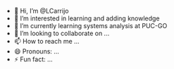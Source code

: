 - 👋 Hi, I’m @LCarrijo
- 👀 I’m interested in learning and adding knowledge
- 🌱 I’m currently learning systems analysis at PUC-GO
- 💞️ I’m looking to collaborate on ...
- 📫 How to reach me ...
- 😄 Pronouns: ...
- ⚡ Fun fact: ...

<!---
LCarrijo/LCarrijo is a ✨ special ✨ repository because its `README.md` (this file) appears on your GitHub profile.
You can click the Preview link to take a look at your changes.
--->
